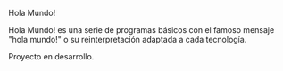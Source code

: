 Hola Mundo!

Hola Mundo! es una serie de programas básicos con el famoso mensaje "hola mundo!" o su reinterpretación adaptada a cada tecnología.

Proyecto en desarrollo.
